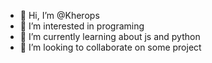 - 👋 Hi, I’m @Kherops
- 👀 I’m interested in programing
- 🌱 I’m currently learning about js and python
- 💞️ I’m looking to collaborate on some project


<!---
Kherops/Kherops is a ✨ special ✨ repository because its `README.md` (this file) appears on your GitHub profile.
You can click the Preview link to take a look at your changes.
--->
